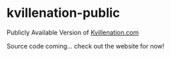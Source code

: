 # kvillenation-public
Publicly Available Version of [Kvillenation.com](https://kvillenation.com)

Source code coming... check out the website for now!
